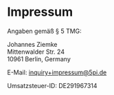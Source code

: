 # Impressum

Angaben gemäß § 5 TMG:

Johannes Ziemke \
Mittenwalder Str. 24 \
10961 Berlin, Germany

E-Mail: [inquiry+impressum@5pi.de](mailto:inquiry+impressum@5pi.de)

Umsatzsteuer-ID: DE291967314
